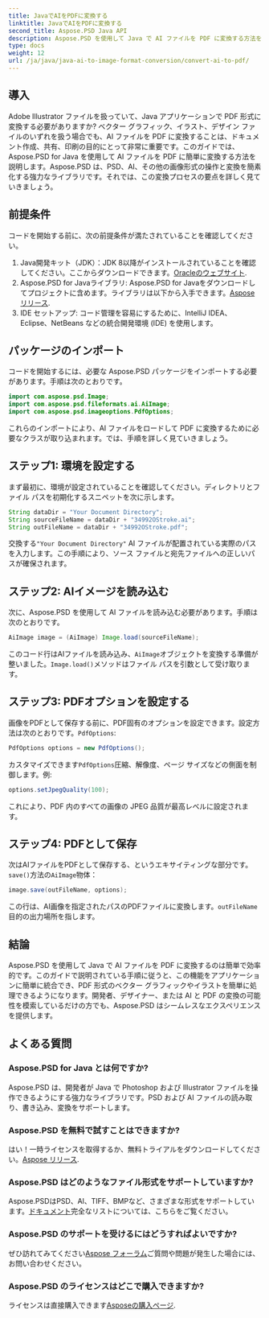 ```yaml
---
title: JavaでAIをPDFに変換する
linktitle: JavaでAIをPDFに変換する
second_title: Aspose.PSD Java API
description: Aspose.PSD を使用して Java で AI ファイルを PDF に変換する方法を学びます。詳細なステップバイステップ ガイドに従って、ファイル変換を効率的に管理します。
type: docs
weight: 12
url: /ja/java/java-ai-to-image-format-conversion/convert-ai-to-pdf/
---
```

## 導入
Adobe Illustrator ファイルを扱っていて、Java アプリケーションで PDF 形式に変換する必要がありますか? ベクター グラフィック、イラスト、デザイン ファイルのいずれを扱う場合でも、AI ファイルを PDF に変換することは、ドキュメント作成、共有、印刷の目的にとって非常に重要です。このガイドでは、Aspose.PSD for Java を使用して AI ファイルを PDF に簡単に変換する方法を説明します。Aspose.PSD は、PSD、AI、その他の画像形式の操作と変換を簡素化する強力なライブラリです。それでは、この変換プロセスの要点を詳しく見ていきましょう。
## 前提条件
コードを開始する前に、次の前提条件が満たされていることを確認してください。
1.  Java開発キット（JDK）：JDK 8以降がインストールされていることを確認してください。ここからダウンロードできます。[Oracleのウェブサイト](https://www.oracle.com/java/technologies/javase-downloads.html).
2.  Aspose.PSD for Javaライブラリ: Aspose.PSD for Javaをダウンロードしてプロジェクトに含めます。ライブラリは以下から入手できます。[Aspose リリース](https://releases.aspose.com/psd/java/).
3. IDE セットアップ: コード管理を容易にするために、IntelliJ IDEA、Eclipse、NetBeans などの統合開発環境 (IDE) を使用します。
## パッケージのインポート
コードを開始するには、必要な Aspose.PSD パッケージをインポートする必要があります。手順は次のとおりです。
```java
import com.aspose.psd.Image;
import com.aspose.psd.fileformats.ai.AiImage;
import com.aspose.psd.imageoptions.PdfOptions;
```
これらのインポートにより、AI ファイルをロードして PDF に変換するために必要なクラスが取り込まれます。では、手順を詳しく見ていきましょう。

## ステップ1: 環境を設定する
まず最初に、環境が設定されていることを確認してください。ディレクトリとファイル パスを初期化するスニペットを次に示します。
```java
String dataDir = "Your Document Directory"; 
String sourceFileName = dataDir + "34992OStroke.ai";
String outFileName = dataDir + "34992OStroke.pdf";
```
交換する`"Your Document Directory"` AI ファイルが配置されている実際のパスを入力します。この手順により、ソース ファイルと宛先ファイルへの正しいパスが確保されます。
## ステップ2: AIイメージを読み込む
次に、Aspose.PSD を使用して AI ファイルを読み込む必要があります。手順は次のとおりです。
```java
AiImage image = (AiImage) Image.load(sourceFileName);
```
このコード行はAIファイルを読み込み、`AiImage`オブジェクトを変換する準備が整いました。`Image.load()`メソッドはファイル パスを引数として受け取ります。
## ステップ3: PDFオプションを設定する
画像をPDFとして保存する前に、PDF固有のオプションを設定できます。設定方法は次のとおりです。`PdfOptions`:
```java
PdfOptions options = new PdfOptions();
```
カスタマイズできます`PdfOptions`圧縮、解像度、ページ サイズなどの側面を制御します。例:
```java
options.setJpegQuality(100);
```
これにより、PDF 内のすべての画像の JPEG 品質が最高レベルに設定されます。
## ステップ4: PDFとして保存
次はAIファイルをPDFとして保存する、というエキサイティングな部分です。`save()`方法の`AiImage`物体：
```java
image.save(outFileName, options);
```
この行は、AI画像を指定されたパスのPDFファイルに変換します。`outFileName`目的の出力場所を指します。

## 結論
Aspose.PSD を使用して Java で AI ファイルを PDF に変換するのは簡単で効率的です。このガイドで説明されている手順に従うと、この機能をアプリケーションに簡単に統合でき、PDF 形式のベクター グラフィックやイラストを簡単に処理できるようになります。開発者、デザイナー、または AI と PDF の変換の可能性を模索しているだけの方でも、Aspose.PSD はシームレスなエクスペリエンスを提供します。
## よくある質問
### Aspose.PSD for Java とは何ですか?
Aspose.PSD は、開発者が Java で Photoshop および Illustrator ファイルを操作できるようにする強力なライブラリです。PSD および AI ファイルの読み取り、書き込み、変換をサポートします。
### Aspose.PSD を無料で試すことはできますか?
はい！一時ライセンスを取得するか、無料トライアルをダウンロードしてください。[Aspose リリース](https://releases.aspose.com/psd/java/).
### Aspose.PSD はどのようなファイル形式をサポートしていますか?
 Aspose.PSDはPSD、AI、TIFF、BMPなど、さまざまな形式をサポートしています。[ドキュメント](https://reference.aspose.com/psd/java/)完全なリストについては、こちらをご覧ください。
### Aspose.PSD のサポートを受けるにはどうすればよいですか?
ぜひ訪れてみてください[Aspose フォーラム](https://forum.aspose.com/c/psd/34)ご質問や問題が発生した場合には、お問い合わせください。
### Aspose.PSD のライセンスはどこで購入できますか?
ライセンスは直接購入できます[Asposeの購入ページ](https://purchase.aspose.com/buy).